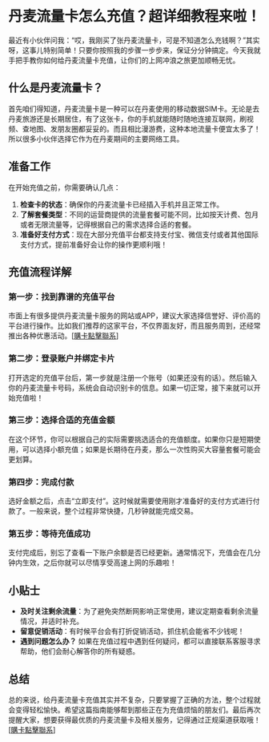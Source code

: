 # 丹麦流量卡怎么充值？超详细教程来啦！

最近有小伙伴问我：“哎，我刚买了张丹麦流量卡，可是不知道怎么充钱啊？”其实呀，这事儿特别简单！只要你按照我的步骤一步步来，保证分分钟搞定。今天我就手把手教你如何给丹麦流量卡充值，让你们的上网冲浪之旅更加顺畅无忧。

## 什么是丹麦流量卡？

首先咱们得知道，丹麦流量卡是一种可以在丹麦使用的移动数据SIM卡。无论是去丹麦旅游还是长期居住，有了这张卡，你的手机就能随时随地连接互联网，刷视频、查地图、发朋友圈都妥妥的。而且相比漫游费，这种本地流量卡便宜太多了！所以很多小伙伴选择它作为在丹麦期间的主要网络工具。

## 准备工作

在开始充值之前，你需要确认几点：

1. **检查卡的状态**：确保你的丹麦流量卡已经插入手机并且正常工作。
2. **了解套餐类型**：不同的运营商提供的流量套餐可能不同，比如按天计费、包月或者无限流量等，记得根据自己的需求选择合适的套餐。
3. **准备好支付方式**：现在大部分充值平台都支持支付宝、微信支付或者其他国际支付方式，提前准备好会让你的操作更顺利哦！

## 充值流程详解

### 第一步：找到靠谱的充值平台

市面上有很多提供丹麦流量卡服务的网站或APP，建议大家选择信誉好、评价高的平台进行操作。比如我们推荐的这家平台，不仅界面友好，而且服务周到，还经常推出各种优惠活动。[[購卡點擊聯系](https://t.me/s/esim1088)]

### 第二步：登录账户并绑定卡片

打开选定的充值平台后，第一步就是注册一个账号（如果还没有的话）。然后输入你的丹麦流量卡号码，系统会自动识别卡的信息。如果一切正常，接下来就可以开始充值啦！

### 第三步：选择合适的充值金额

在这个环节，你可以根据自己的实际需要挑选适合的充值额度。如果你只是短期使用，可以选择小额充值；如果是长期待在丹麦，那么一次性购买大容量套餐可能会更划算。

### 第四步：完成付款

选好金额之后，点击“立即支付”。这时候就需要使用刚才准备好的支付方式进行付款了。一般来说，整个过程非常快捷，几秒钟就能完成交易。

### 第五步：等待充值成功

支付完成后，别忘了查看一下账户余额是否已经更新。通常情况下，充值会在几分钟内生效，之后你就可以尽情享受高速上网的乐趣啦！

## 小贴士

- **及时关注剩余流量**：为了避免突然断网影响正常使用，建议定期查看剩余流量情况，并适时补充。
- **留意促销活动**：有时候平台会有打折促销活动，抓住机会能省不少钱呢！
- **遇到问题怎么办？** 如果在充值过程中遇到任何疑问，都可以直接联系客服寻求帮助，他们会耐心解答你的所有疑惑。

## 总结

总的来说，给丹麦流量卡充值其实并不复杂，只要掌握了正确的方法，整个过程就会变得轻松愉快。希望这篇指南能够帮到那些正在为充值烦恼的朋友们。最后再次提醒大家，想要获得最优质的丹麦流量卡及相关服务，记得通过正规渠道获取哦！[[購卡點擊聯系](https://t.me/s/esim1088)]